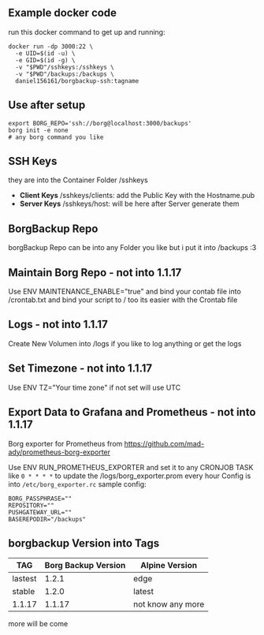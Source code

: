## Example docker code
run this docker command to get up and running:

```
docker run -dp 3000:22 \
  -e UID=$(id -u) \
  -e GID=$(id -g) \
  -v "$PWD"/sshkeys:/sshkeys \
  -v "$PWD"/backups:/backups \
  daniel156161/borgbackup-ssh:tagname
```

## Use after setup
```
export BORG_REPO='ssh://borg@localhost:3000/backups'
borg init -e none
# any borg command you like
```


## SSH Keys
they are into the Container Folder /sshkeys

- **Client Keys** /sshkeys/clients:  add the Public Key with the Hostname.pub
- **Server Keys** /sshkeys/host:  will be here after Server generate them


## BorgBackup Repo

borgBackup Repo can be into any Folder you like but i put it into /backups :3

## Maintain Borg Repo - not into 1.1.17
Use ENV MAINTENANCE_ENABLE="true" and bind your contab file into /crontab.txt and bind your script to / too its easier with the Crontab file

## Logs - not into 1.1.17
Create New Volumen into /logs if you like to log anything or get the logs

## Set Timezone - not into 1.1.17
Use ENV TZ="Your time zone" if not set will use UTC

## Export Data to Grafana and Prometheus - not into 1.1.17
Borg exporter for Prometheus from https://github.com/mad-ady/prometheus-borg-exporter

Use ENV RUN_PROMETHEUS_EXPORTER and set it to any CRONJOB TASK like ```0 * * * *``` to update the /logs/borg_exporter.prom every hour
Config is into ```/etc/borg_exporter.rc``` sample config:
```
BORG_PASSPHRASE=""
REPOSITORY=""
PUSHGATEWAY_URL=""
BASEREPODIR="/backups"
```

## borgbackup Version into Tags

| TAG | Borg Backup Version | Alpine Version |
| ----------- | ----------- |  ----------- |
| lastest | 1.2.1                         | edge                 |
| stable    | 1.2.0                         | latest                  |
| 1.1.17  | 1.1.17                       | not know any more |

more will be come

